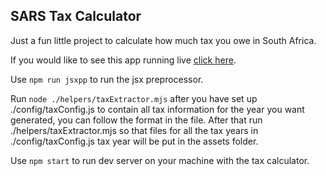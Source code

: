 ## SARS Tax Calculator 

Just a fun little project to calculate how much tax you owe in South Africa.

If you would like to see this app running live [click here](https://thoughtful-bull-overcoat.cyclic.app/).

Use `npm run jsxpp` to run the jsx preprocessor.

Run `node ./helpers/taxExtractor.mjs` after you have set up ./config/taxConfig.js to contain all tax information for the year you want generated, you can follow the format in the file. After that run ./helpers/taxExtractor.mjs so that files for all the tax years in ./config/taxConfig.js tax year will be put in the assets folder.

Use `npm start` to run dev server on your machine with the tax calculator.